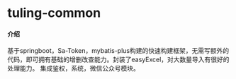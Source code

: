 # tuling-common

#### 介绍
基于springboot，Sa-Token，mybatis-plus构建的快速构建框架，无需写额外的代码，即可拥有基础的增删改查能力。封装了easyExcel，对大数量导入有很好的处理能力。 集成鉴权，系统，微信公众号模块。

